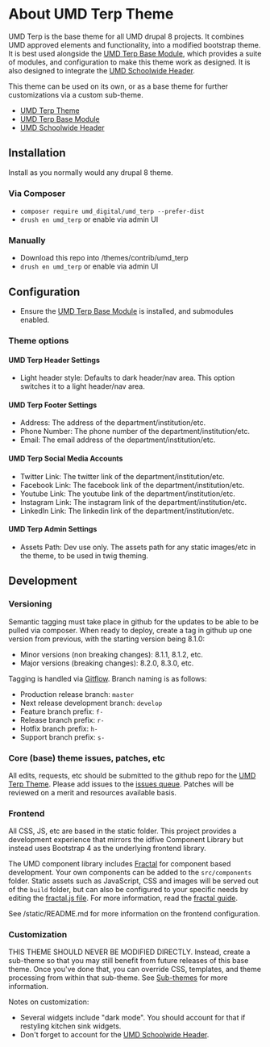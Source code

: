 # About UMD Terp Theme

UMD Terp is the base theme for all UMD drupal 8 projects. It combines UMD approved elements and functionality, into a modified bootstrap theme. It is best used alongside the [UMD Terp Base Module](https://github.com/UMD-Digital/umd_terp_base), which provides a suite of modules, and configuration to make this theme work as designed. It is also designed to integrate the [UMD Schoolwide Header](https://github.com/UMD-Digital/umd_schoolwide_header).

This theme can be used on its own, or as a base theme for further customizations via a custom sub-theme.

- [UMD Terp Theme](https://github.com/UMD-Digital/umd_terp)
- [UMD Terp Base Module](https://github.com/UMD-Digital/umd_terp_base)
- [UMD Schoolwide Header](https://github.com/UMD-Digital/umd_schoolwide_header)

## Installation

Install as you normally would any drupal 8 theme.

### Via Composer

- `composer require umd_digital/umd_terp --prefer-dist`
- `drush en umd_terp` or enable via admin UI

### Manually

- Download this repo into /themes/contrib/umd_terp
- `drush en umd_terp` or enable via admin UI

## Configuration

- Ensure the [UMD Terp Base Module](https://github.com/UMD-Digital/umd_terp_base) is installed, and submodules enabled.

### Theme options

#### UMD Terp Header Settings

- Light header style: Defaults to dark header/nav area. This option switches it to a light header/nav area.

#### UMD Terp Footer Settings

- Address: The address of the department/institution/etc.
- Phone Number: The phone number of the department/institution/etc.
- Email: The email address of the department/institution/etc.

#### UMD Terp Social Media Accounts

- Twitter Link: The twitter link of the department/institution/etc.
- Facebook Link: The facebook link of the department/institution/etc.
- Youtube Link: The youtube link of the department/institution/etc.
- Instagram Link: The instagram link of the department/institution/etc.
- LinkedIn Link: The linkedin link of the department/institution/etc.

#### UMD Terp Admin Settings

- Assets Path: Dev use only. The assets path for any static images/etc in the theme, to be used in twig theming.

## Development

### Versioning

Semantic tagging must take place in github for the updates to be able to be pulled via composer. When ready to deploy, create a tag in github up one version from previous, with the starting version being 8.1.0:

- Minor versions (non breaking changes): 8.1.1, 8.1.2, etc.
- Major versions (breaking changes): 8.2.0, 8.3.0, etc.

Tagging is handled via [Gitflow](https://www.atlassian.com/git/tutorials/comparing-workflows/gitflow-workflow). Branch naming is as follows:

- Production release branch: `master`
- Next release development branch: `develop`
- Feature branch prefix: `f-`
- Release branch prefix: `r-`
- Hotfix branch prefix: `h-`
- Support branch prefix: `s-`

### Core (base) theme issues, patches, etc

All edits, requests, etc should be submitted to the github repo for the [UMD Terp Theme](https://github.com/UMD-Digital/umd_terp). Please add issues to the [issues queue](https://github.com/UMD-Digital/umd_terp/issues). Patches will be reviewed on a merit and resources available basis.

### Frontend

All CSS, JS, etc are based in the static folder. This project provides a development experience that mirrors the idfive Component Library but instead uses Bootstrap 4 as the underlying frontend library.

The UMD component library includes [Fractal](http://fractal.build) for component based development. Your own components can be added to the `src/components` folder. Static assets such as JavaScript, CSS and images will be served out of the `build` folder, but can also be configured to your specific needs by editing the [fractal.js file](fractal.js). For more information, read the [fractal guide](http://fractal.build/guide).

See /static/README.md for more information on the frontend configuration.

### Customization

THIS THEME SHOULD NEVER BE MODIFIED DIRECTLY. Instead, create a sub-theme so that you may still benefit from future releases of this base theme. Once you've done that, you can override CSS, templates, and theme processing from within that sub-theme. See [Sub-themes](https://www.drupal.org/docs/8/theming-drupal-8/creating-a-drupal-8-sub-theme-or-sub-theme-of-sub-theme) for more information.

Notes on customization:

- Several widgets include "dark mode". You should account for that if restyling kitchen sink widgets.
- Don't forget to account for the [UMD Schoolwide Header](https://github.com/UMD-Digital/umd_schoolwide_header).
